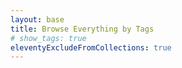 ```yaml
---
layout: base
title: Browse Everything by Tags
# show_tags: true
eleventyExcludeFromCollections: true
---
```

